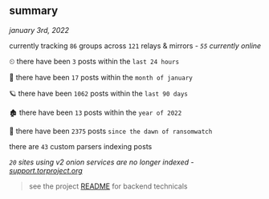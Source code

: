 
## summary
_january 3rd, 2022_

currently tracking `86` groups across `121` relays & mirrors - _`55` currently online_

⏲ there have been `3` posts within the `last 24 hours`

🦈 there have been `17` posts within the `month of january`

🪐 there have been `1062` posts within the `last 90 days`

🏚 there have been `13` posts within the `year of 2022`

🦕 there have been `2375` posts `since the dawn of ransomwatch`

there are `43` custom parsers indexing posts

_`20` sites using v2 onion services are no longer indexed - [support.torproject.org](https://support.torproject.org/onionservices/v2-deprecation/)_

> see the project [README](https://github.com/thetanz/ransomwatch#ransomwatch--) for backend technicals
